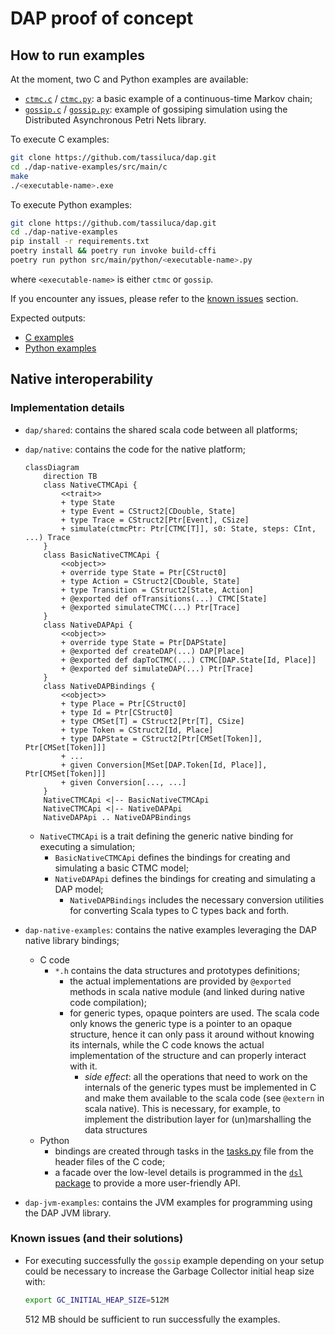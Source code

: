 # DAP proof of concept

## How to run examples

At the moment, two C and Python examples are available:

- [`ctmc.c`](./dap-native-examples/src/main/c/ctmc.c) / [`ctmc.py`](./dap-native-examples/src/main/python/ctmc.py): a basic example of a continuous-time Markov chain;
- [`gossip.c`](./dap-native-examples/src/main/c/gossip.c) / [`gossip.py`](./dap-native-examples/src/main/python/gossip.py): example of gossiping simulation using the Distributed Asynchronous Petri Nets library.

To execute C examples:

```bash
git clone https://github.com/tassiluca/dap.git
cd ./dap-native-examples/src/main/c
make
./<executable-name>.exe
```

To execute Python examples:

```bash
git clone https://github.com/tassiluca/dap.git
cd ./dap-native-examples
pip install -r requirements.txt
poetry install && poetry run invoke build-cffi
poetry run python src/main/python/<executable-name>.py
```

where `<executable-name>` is either `ctmc` or `gossip`.

If you encounter any issues, please refer to the [known issues](#known-issues-and-their-solutions) section.

Expected outputs:

- [C examples](https://github.com/tassiluca/dap/actions/runs/13112906828/job/36580609448#step:7:23)
- [Python examples](https://github.com/tassiluca/dap/actions/runs/13112906828/job/36580610523#step:9:21)

## Native interoperability

### Implementation details

- `dap/shared`: contains the shared scala code between all platforms;
- `dap/native`: contains the code for the native platform;
  <div style="max-width: 800px">

    ```mermaid
    classDiagram
        direction TB
        class NativeCTMCApi {
            <<trait>>
            + type State
            + type Event = CStruct2[CDouble, State]
            + type Trace = CStruct2[Ptr[Event], CSize]
            + simulate(ctmcPtr: Ptr[CTMC[T]], s0: State, steps: CInt, ...) Trace
        }
        class BasicNativeCTMCApi {
            <<object>>
            + override type State = Ptr[CStruct0]
            + type Action = CStruct2[CDouble, State]
            + type Transition = CStruct2[State, Action]
            + @exported def ofTransitions(...) CTMC[State]
            + @exported simulateCTMC(...) Ptr[Trace]
        }
        class NativeDAPApi {
            <<object>>
            + override type State = Ptr[DAPState]
            + @exported def createDAP(...) DAP[Place]
            + @exported def dapToCTMC(...) CTMC[DAP.State[Id, Place]]
            + @exported def simulateDAP(...) Ptr[Trace]
        }
        class NativeDAPBindings {
            <<object>>
            + type Place = Ptr[CStruct0]
            + type Id = Ptr[CStruct0]
            + type CMSet[T] = CStruct2[Ptr[T], CSize]
            + type Token = CStruct2[Id, Place]
            + type DAPState = CStruct2[Ptr[CMSet[Token]], Ptr[CMSet[Token]]]
            + ...
            + given Conversion[MSet[DAP.Token[Id, Place]], Ptr[CMSet[Token]]]
            + given Conversion[..., ...]
        }
        NativeCTMCApi <|-- BasicNativeCTMCApi
        NativeCTMCApi <|-- NativeDAPApi
        NativeDAPApi .. NativeDAPBindings
    ```

  </div>

  - `NativeCTMCApi` is a trait defining the generic native binding for executing a simulation;
    - `BasicNativeCTMCApi` defines the bindings for creating and simulating a basic CTMC model;
    - `NativeDAPApi` defines the bindings for creating and simulating a DAP model;
        - `NativeDAPBindings` includes the necessary conversion utilities for converting Scala types to C types back and forth.
- `dap-native-examples`: contains the native examples leveraging the DAP native library bindings;
  - C code
    - `*.h` contains the data structures and prototypes definitions;
      - the actual implementations are provided by `@exported` methods in scala native module (and linked during native code compilation);
      - for generic types, opaque pointers are used. The scala code only knows the generic type is a pointer to an opaque structure, hence it can only pass it around without knowing its internals, while the C code knows the actual implementation of the structure and can properly interact with it.
        - _side effect_: all the operations that need to work on the internals of the generic types must be implemented in C and make them available to the scala code (see `@extern` in scala native). This is necessary, for example, to implement the distribution layer for (un)marshalling the data structures
  - Python
    - bindings are created through tasks in the [tasks.py](./dap-native-examples/tasks.py) file from the header files of the C code;
    - a facade over the low-level details is programmed in the [`dsl` package](./dap-native-examples/src/main/python/dsl) to provide a more user-friendly API.
- `dap-jvm-examples`: contains the JVM examples for programming using the DAP JVM library.

### Known issues (and their solutions)

- For executing successfully the `gossip` example depending on your setup could be necessary to increase the Garbage Collector initial heap size with:

    ```bash
    export GC_INITIAL_HEAP_SIZE=512M
    ```

  512 MB should be sufficient to run successfully the examples.
